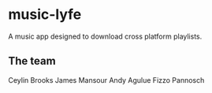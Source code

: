 # music-lyfe

A music app designed to download cross platform playlists.

## The team

Ceylin Brooks
James Mansour
Andy Agulue
Fizzo Pannosch
